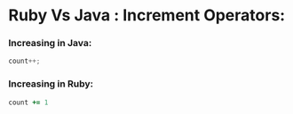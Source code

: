# Ruby Vs Java : Increment Operators:

### Increasing in Java:

```java
count++;
```

### Increasing in Ruby:
```ruby
count += 1
```
